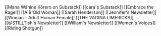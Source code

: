 [[Mana Wāhine Kōrero on Substack]]
[[cara's Substack]]
[[Embrace the Rage!]]
[[A B'Old Woman]]
[[Sarah Henderson]]
[[Jennifer's Newsletter]]
[[Woman - Adult Human Female]]
[[THE VAGINA LIMERICKS]]
[[@STILLTish's Newsletter]]
[[William's Newsletter]]
[[Women's Voices]]
[[Riding Shotgun]]